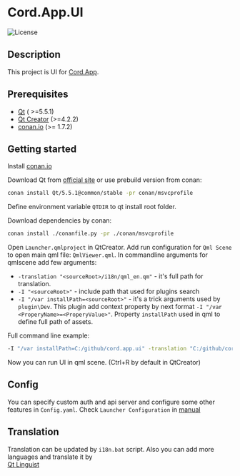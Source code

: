 # Cord.App.UI
![License](https://img.shields.io/hexpm/l/plug.svg)

## Description
This project is UI for [Cord.App](https://github.com/ProtocolONE/cord.app). 

## Prerequisites
 * [Qt](http://download.qt.io/official_releases/qt/) ( >=5.5.1)
 * [Qt Creator](http://download.qt.io/official_releases/qtcreator/) (>=4.2.2)
 * [conan.io](https://conan.io/downloads.html) (>= 1.7.2)  

## Getting started

Install [conan.io](https://conan.io/downloads.html)

Download Qt from [official site](http://download.qt.io/official_releases/qt/) or use prebuild version from conan:
```sh
conan install Qt/5.5.1@common/stable -pr conan/msvcprofile
```

Define environment variable `QTDIR` to qt install root folder.

Download dependencies by conan:
```sh
conan install ./conanfile.py -pr ./conan/msvcprofile
```

Open `Launcher.qmlproject` in QtCreator. Add run configuration for `Qml Scene` to open main qml file: `QmlViewer.qml`.
In commandline arguments for qmlscene add few arguments:
 * `-translation "<sourceRoot>/i18n/qml_en.qm"` - it's full path for translation.
 * `-I "<sourceRoot>"` - include path that used for plugins search
 * `-I "/var installPath=<sourceRoot>"` - it's a trick arguments used by `plugin\Dev`. This plugin add context property
   by next format `-I "/var <ProperyName>=<ProperyValue>"`. Property `installPath` used in qml to define full path of assets. 

Full command line example:
```sh
-I "/var installPath=C:/github/cord.app.ui" -translation "C:/github/cord.app.ui/i18n/qml_en.qm" -I "C:/github/cord.app.ui"
```

Now you can run UI in qml scene. (Ctrl+R by default in QtCreator)

## Config
You can specify custom auth and api server and configure some other features in `Config.yaml`. 
Check `Launcher Configuration` in [manual](https://github.com/ProtocolONE/cord.app/wiki)

## Translation
Translation can be updated by `i18n.bat` script. Also you can add more languages and translate it by  
[Qt Linguist](http://doc.qt.io/qt-5/qtlinguist-index.html)


